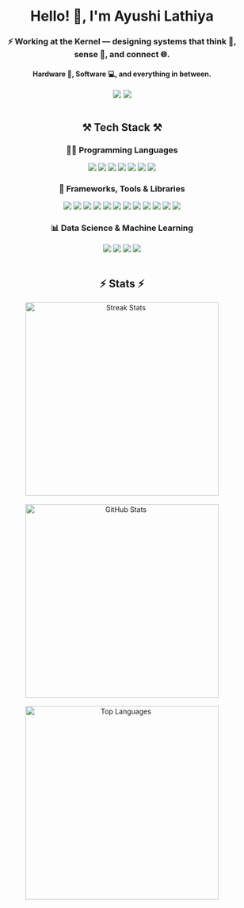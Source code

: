 <h1 align="center">Hello! 👋, I'm Ayushi Lathiya</h1>
<h3 align="center">⚡ Working at the Kernel — designing systems that think 🧠, sense 📡, and connect 🌐.</h3>
<h4 align="center"> Hardware 🔧, Software 💻, and everything in between. </h4>

<div align="center" style="display: flex; justify-content: center; align-items: center; gap: 5px;">
  <a href="https://www.linkedin.com/in/ayushilathiya" target="_blank">
    <img src="https://img.shields.io/badge/LinkedIn-0A66C2?style=for-the-badge&logo=linkedin&logoColor=white" />
  </a>
  
  <a href="https://ayushilathiya.xyz" target="_blank">
    <img src="https://img.shields.io/badge/Portfolio-000?style=for-the-badge&logo=pleroma&logoColor=white" />
  </a>
</div>

<br/>

<h2 align="center">⚒️ Tech Stack ⚒️</h2>

<h3 align="center">👨‍💻 Programming Languages</h3>
<div align="center">
  <img src="https://img.shields.io/badge/C-00599C?style=for-the-badge&logo=c&logoColor=white" />
  <img src="https://img.shields.io/badge/C++-EC2F85?style=for-the-badge&logo=cplusplus&logoColor=white" />
  <img src="https://img.shields.io/badge/javascript-%23323330.svg?style=for-the-badge&logo=javascript&logoColor=%23F7DF1E">
  <img src="https://img.shields.io/badge/Python-3776AB?style=for-the-badge&logo=python&logoColor=white" />
  <img src="https://img.shields.io/badge/TypeScript-007ACC?style=for-the-badge&logo=typescript&logoColor=white" />
  <img src="https://img.shields.io/badge/Embedded%20C-27AE60?style=for-the-badge&logo=c&logoColor=white" />
  <img src="https://img.shields.io/badge/Verilog-6C3483?style=for-the-badge&logo=symfony&logoColor=white" />
</div>

<h3 align="center">🚀 Frameworks, Tools & Libraries</h3>
<div align="center">
  <img src="https://img.shields.io/badge/Firebase-f5b7b1?style=for-the-badge&logo=firebase&logoColor=black" />
  <img src="https://img.shields.io/badge/Next.js-000000?style=for-the-badge&logo=next.js&logoColor=white" />
  <img src="https://img.shields.io/badge/Google%20Cloud-4285F4?style=for-the-badge&logo=google-cloud&logoColor=white" />
  <img src="https://img.shields.io/badge/Tailwind_CSS-38B2AC?style=for-the-badge&logo=tailwind-css&logoColor=white" />
  <img src="https://img.shields.io/badge/Firebase-FFCA28?style=for-the-badge&logo=firebase&logoColor=black" />
  <img src="https://img.shields.io/badge/Supabase-3ECF8E?style=for-the-badge&logo=supabase&logoColor=white" />
  <img src="https://img.shields.io/badge/HTML5-E34F26?style=for-the-badge&logo=html5&logoColor=white" />
  <img src="https://img.shields.io/badge/CSS3-1572B6?style=for-the-badge&logo=css3&logoColor=white" />
  <img src="https://img.shields.io/badge/Vercel-000000?style=for-the-badge&logo=vercel&logoColor=white" />
  <img src="https://img.shields.io/badge/VS_Code-007ACC?style=for-the-badge&logo=visual-studio-code&logoColor=white" />
  <img src="https://img.shields.io/badge/Xilinx-4D47D2?style=for-the-badge&logo=xilinx&logoColor=white" />
  <img src="https://img.shields.io/badge/LTSpice-CC0000?style=for-the-badge&logo=linear&logoColor=white" />
</div>

<h3 align="center">📊 Data Science & Machine Learning</h3>
<div align="center">
  <img src="https://img.shields.io/badge/NumPy-013243?style=for-the-badge&logo=numpy&logoColor=white" />
  <img src="https://img.shields.io/badge/Matplotlib-ffffff?style=for-the-badge&logo=matplotlib&logoColor=black" />
  <img src="https://img.shields.io/badge/TensorFlow-FF6F00?style=for-the-badge&logo=tensorflow&logoColor=white" />
  <img src="https://img.shields.io/badge/Streamlit-FF4B4B?style=for-the-badge&logo=streamlit&logoColor=white" />
</div>

<br/>

<h2 align="center">⚡ Stats ⚡</h2>

<div align="center">

  <!-- ✅ Streak Stats (WORKING & CORRECT) -->
  <img width="390" src="https://github-readme-streak-stats-salesp07.vercel.app/?user=ayushilathiya&count_private=true&theme=react&border_radius=10" alt="Streak Stats"/>

  <!-- ✅ GitHub Stats (FORCING UPDATE WITH DIFFERENT SERVER) -->
  <br> 
  <br>
 <img width="390" src="https://github-readme-stats-salesp07.vercel.app/api?username=ayushilathiya&count_private=true&include_all_commits=true&show_icons=true&theme=react&border_radius=10&rank_icon=github" alt="GitHub Stats"/>

  <!-- ✅ Most Used Languages (FORCING UPDATE WITH DIFFERENT SERVER) -->
  <br> 
  <br>
  <img width="390" src="https://github-readme-stats.vercel.app/api/top-langs/?username=ayushilathiya&langs_count=10&theme=react&layout=compact&border_radius=10&exclude_repo=github-readme-stats" alt="Top Languages"/>



</div>
